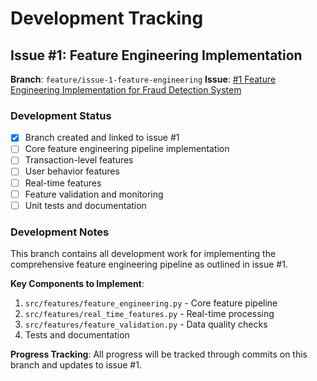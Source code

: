 # Development Tracking

## Issue #1: Feature Engineering Implementation

**Branch**: `feature/issue-1-feature-engineering`
**Issue**: [#1 Feature Engineering Implementation for Fraud Detection System](https://github.com/thakuramrita/financial-fraud-detection-system/issues/1)

### Development Status

- [x] Branch created and linked to issue #1
- [ ] Core feature engineering pipeline implementation
- [ ] Transaction-level features
- [ ] User behavior features
- [ ] Real-time features
- [ ] Feature validation and monitoring
- [ ] Unit tests and documentation

### Development Notes

This branch contains all development work for implementing the comprehensive feature engineering pipeline as outlined in issue #1.

**Key Components to Implement**:
1. `src/features/feature_engineering.py` - Core feature pipeline
2. `src/features/real_time_features.py` - Real-time processing
3. `src/features/feature_validation.py` - Data quality checks
4. Tests and documentation

**Progress Tracking**: All progress will be tracked through commits on this branch and updates to issue #1.
